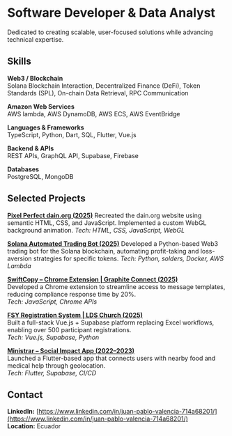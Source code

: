 # Software Developer & Data Analyst

Dedicated to creating scalable, user-focused solutions while advancing technical expertise.

## Skills

**Web3 / Blockchain**  
Solana Blockchain Interaction, Decentralized Finance (DeFi), Token Standards (SPL), On-chain Data Retrieval, RPC Communication

**Amazon Web Services**  
AWS lambda, AWS DynamoDB, AWS ECS, AWS EventBridge

**Languages & Frameworks**  
TypeScript, Python, Dart, SQL, Flutter, Vue.js

**Backend & APIs**  
REST APIs, GraphQL API, Supabase, Firebase

**Databases**  
PostgreSQL, MongoDB

## Selected Projects
**[Pixel Perfect dain.org (2025)](https://github.com/iamvalenciia/pixel-perfect-dain)** 
Recreated the dain.org website using semantic HTML, CSS, and JavaScript. Implemented a custom WebGL background animation.
*Tech: HTML, CSS, JavaScript, WebGL*

**[Solana Automated Trading Bot (2025)](https://github.com/iamvalenciia/solana-trading-bot)** 
Developed a Python-based Web3 trading bot for the Solana blockchain, automating profit-taking and loss-aversion strategies for specific tokens.
*Tech: Python, solders, Docker, AWS Lambda*

**[SwiftCopy – Chrome Extension | Graphite Connect (2025)](https://github.com/iamvalenciia/swiftcopy)**  
Developed a Chrome extension to streamline access to message templates, reducing compliance response time by 20%.  
*Tech: JavaScript, Chrome APIs*

**[FSY Registration System | LDS Church (2025)](https://github.com/iamvalenciia/pfj-website)**  
Built a full-stack Vue.js + Supabase platform replacing Excel workflows, enabling over 500 participant registrations.  
*Tech: Vue.js, Supabase, Python*

**[Ministrar – Social Impact App (2022–2023)](https://play.google.com/store/apps/details?id=com.juan.ministrar3&pcampaignid=web_share)**  
Launched a Flutter-based app that connects users with nearby food and medical help through geolocation.  
*Tech: Flutter, Supabase, CI/CD*

## Contact

**LinkedIn:** [https://www.linkedin.com/in/juan-pablo-valencia-714a68201/](https://www.linkedin.com/in/juan-pablo-valencia-714a68201/)  
**Location:** Ecuador
